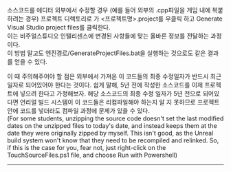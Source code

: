 소스코드를 에디터 외부에서 수정할 경우 (예를 들어 외부의 .cpp파일을 게임 내에 복붙하려는 경우) 프로젝트 디렉토리로 가 <프로젝트명>.project를 우클릭 하고 Generate Visual Studio project files를 클릭한다.  
이는 비주얼스튜디오 인텔리센스에 변경된 사항들에 맞는 올바른 정보를 전달하는 과정이다.  
이 방법 말고도 엔진경로/GenerateProjectFiles.bat을 실행하는 것으로도 같은 결과를 얻을 수 있다.  
  
이 때 주의해주어야 할 점은 외부에서 가져온 이 코드들의 최종 수정일자가 반드시 최근 일자로 되어있어야 한다는 것이다. 쉽게 말해, 5년 전에 작성한 소스코드를 이제 프로젝트에 넣으려 한다고 가정해보자. 해당 소스코드의 최종 수정 일자가 5년 전으로 되어있다면 언리얼 빌드 시스템이 이 코드들은 리컴파일해야 하는지 알 지 못하므로 프로젝트 안에 코드를 넣더라도 컴파일 과정에 문제가 있을 수 있다.  
(For some students, unzipping the source code doesn't set the last modified dates on the unzipped files to today's date, and instead keeps them at the date they were originally zipped by myself. This isn't good, as the Unreal build system won't know that they need to be recompiled and relinked. So, if this is the case for you, fear not, just right-click on the TouchSourceFiles.ps1 file, and choose Run with Powershell)  

---

